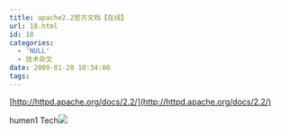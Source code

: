 ```yaml
---
title: apache2.2官方文档【在线】
url: 18.html
id: 18
categories:
  - 'NULL'
  - 技术杂文
date: 2009-01-20 10:34:00
tags:
---
```


[http://httpd.apache.org/docs/2.2/](http://httpd.apache.org/docs/2.2/)

humen1 Tech![](https://blogger.googleusercontent.com/tracker/7269874978253342363-2943929411389451600?l=www.humen1.net)